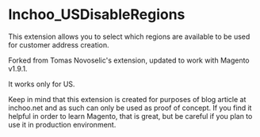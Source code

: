 Inchoo_USDisableRegions
=======================
This extension allows you to select which regions are available to be used for
customer address creation.

Forked from Tomas Novoselic's extension, updated to work with Magento v1.9.1.

It works only for US.

Keep in mind that this extension is created for purposes of blog article at inchoo.net and as such can
only be used as proof of concept. If you find it helpful in order to learn Magento, that is great, but be careful
if you plan to use it in production environment.
